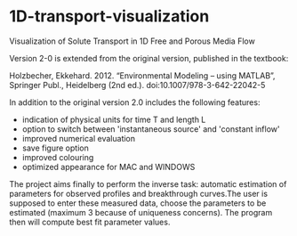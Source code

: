 # 1D-transport-visualization
Visualization of Solute Transport in 1D Free and Porous Media Flow

Version 2-0 is extended from the original version, published in the textbook: 

Holzbecher, Ekkehard. 2012. “Environmental Modeling – using MATLAB”, Springer Publ., Heidelberg (2nd ed.). doi:10.1007/978-3-642-22042-5

In addition to the original version 2.0 includes the following features:
- indication of physical units for time T and length L
- option to switch between 'instantaneous source' and 'constant inflow'
- improved numerical evaluation  
- save figure option
- improved colouring
- optimized appearance for MAC and WINDOWS

The project aims finally to perform the inverse task: automatic estimation of parameters for observed profiles and breakthrough curves.The user is supposed to enter these measured data, choose the parameters to be estimated (maximum 3 because of uniqueness concerns). The program then will compute best fit parameter values.   
